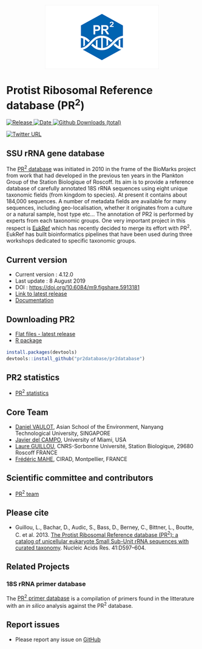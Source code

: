 <img src="img/pr2_logo_16_9.png" width="300" style="display: block; margin: auto;" />

Protist Ribosomal Reference database (PR<sup>2</sup>)
=====================================================

[![Release](https://img.shields.io/badge/release-4.12.0-blue.svg)
![Date](https://img.shields.io/badge/date-08%20August%202019-lightgrey.svg)
![Github Downloads
(total)](https://img.shields.io/github/downloads/pr2database/pr2database/total.svg)](https://github.com/vaulot/pr2_database/releases)

[![Twitter
URL](https://img.shields.io/twitter/url/http/shields.io.svg?style=social)](https://twitter.com/intent/tweet?text=PR2%20database&url=https://github.com/vaulot/pr2_database&hashtags=PR2database)

## SSU rRNA gene database

The [PR<sup>2</sup> database](https://pr2-database.org/) was initiated in 2010 in the frame of the BioMarks project from work that had developed in the previous ten years in the Plankton Group of the Station Biologique of Roscoff.  Its aim is to provide a reference database of carefully annotated 18S rRNA sequences using  eight unique taxonomic fields (from kingdom to species).  At present it contains about 184,000 sequences. A number of metadata fields are available for many sequences, including geo-localisation, whether it originates from a culture or a natural sample, host type etc... The annotation of PR2 is performed by experts from each taxonomic groups.  One very important project in this respect is [EukRef](https://pr2-database.org/eukref/about/) which has recently decided to merge its effort with PR<sup>2</sup>. EukRef has built bioinformatics pipelines that have been used during three workshops dedicated to specific taxonomic groups.

## Current version

-   Current version : 4.12.0
-   Last update : 8 August 2019
-   DOI : <a href="https://doi.org/10.6084/m9.figshare.5913181" class="uri">https://doi.org/10.6084/m9.figshare.5913181</a>
-   [Link to latest release](https://github.com/pr2database/pr2database/releases)
-   [Documentation](https://pr2-database.org/#documentation)


## Downloading PR2

-   [Flat files - latest release](https://github.com/pr2database/pr2database/releases)
-   [R package](https://pr2-database.org/documentation/pr2-r-package/)

``` r
install.packages(devtools)
devtools::install_github("pr2database/pr2database")
```

## PR2 statistics

-   [PR<sup>2</sup> statistics](https://pr2-database.org/documentation/pr2_stats/)

## Core Team

-   [Daniel VAULOT](mailto:vaulot@gmail.com), Asian School of the Environment, Nanyang Technological University, SINGAPORE
-   [Javier del CAMPO](mailto:jdelcampo@rsmas.miami.edu), University of Miami, USA
-   [Laure GUILLOU](mailto:lguillou@sb-roscoff.fr), CNRS-Sorbonne Université, Station Biologique, 29680 Roscoff FRANCE
-   [Frédéric MAHE](mailto:frederic.mahe@cirad.fr), CIRAD, Montpellier, FRANCE

## Scientific committee and contributors

-  [PR<sup>2</sup> team](https://pr2-database.org/team/)  

## Please cite

-   Guillou, L., Bachar, D., Audic, S., Bass, D., Berney, C., Bittner,
    L., Boutte, C. et al. 2013. [The Protist Ribosomal Reference
    database (PR<sup>2</sup>): a catalog of unicellular eukaryote Small
    Sub-Unit rRNA sequences with curated
    taxonomy](http://nar.oxfordjournals.org/lookup/doi/10.1093/nar/gks1160).
    Nucleic Acids Res. 41:D597–604.

## Related Projects

### 18S rRNA primer database

The [PR<sup>2</sup> primer
database](https://github.com/pr2database/pr2-primers) is a compilation
of primers found in the litterature with an *in silico* analysis against
the PR<sup>2</sup> database.


## Report issues

-   Please report any issue on [GitHub](https://github.com/vaulot/pr2_database/issues)
